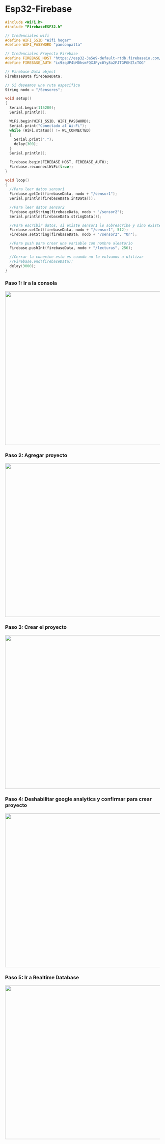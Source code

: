 # Esp32-Firebase

```c++
#include <WiFi.h>
#include "FirebaseESP32.h"

// Credenciales wifi
#define WIFI_SSID "Wifi hogar"
#define WIFI_PASSWORD "panconpalta"

// Credenciales Proyecto Firebase
#define FIREBASE_HOST "https://esp32-3a5e9-default-rtdb.firebaseio.com/"
#define FIREBASE_AUTH "ic9zqUP4bM0hsmFQXJPyc0Yy8a2FJTGPGHZlcTOG"

// Firebase Data object
FirebaseData firebaseData;

// Si deseamos una ruta especifica
String nodo = "/Sensores";

void setup()
{
  Serial.begin(115200);
  Serial.println();

  WiFi.begin(WIFI_SSID, WIFI_PASSWORD);
  Serial.print("Conectado al Wi-Fi");
  while (WiFi.status() != WL_CONNECTED)
  {
    Serial.print(".");
    delay(300);
  }
  Serial.println();

  Firebase.begin(FIREBASE_HOST, FIREBASE_AUTH);
  Firebase.reconnectWiFi(true);
}

void loop()
{
  //Para leer datos sensor1
  Firebase.getInt(firebaseData, nodo + "/sensor1");
  Serial.println(firebaseData.intData());

  //Para leer datos sensor2
  Firebase.getString(firebaseData, nodo + "/sensor2");
  Serial.println(firebaseData.stringData());

  //Para escribir datos, si existe sensor1 lo sobrescribe y sino existe lo crea
  Firebase.setInt(firebaseData, nodo + "/sensor1", 512);
  Firebase.setString(firebaseData, nodo + "/sensor2", "On");

  //Para push para crear una variable con nombre aleatorio
  Firebase.pushInt(firebaseData, nodo + "/lecturas", 256);

  //Cerrar la conexion esto es cuando no lo volvamos a utilizar
  //Firebase.end(firebaseData);
  delay(3000);
}
```

### Paso 1: Ir a la consola
<img src="https://github.com/IDiegoUlises/Esp32-Firebase/blob/main/Images/Paso1.png" width="1000" height="500" />

### Paso 2: Agregar proyecto
<img src="https://github.com/IDiegoUlises/Esp32-Firebase/blob/main/Images/Paso2.png" width="1000" height="500" />

### Paso 3: Crear el proyecto
<img src="https://github.com/IDiegoUlises/Esp32-Firebase/blob/main/Images/Paso3.png" width="1000" height="500" />

### Paso 4: Deshabilitar google analytics y confirmar para crear proyecto
<img src="https://github.com/IDiegoUlises/Esp32-Firebase/blob/main/Images/Paso4.png" width="1000" height="500" />

### Paso 5: Ir a Realtime Database
<img src="https://github.com/IDiegoUlises/Esp32-Firebase/blob/main/Images/Paso5.png" width="1000" height="500" />


